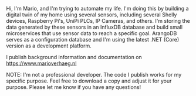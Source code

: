 Hi, I'm Mario, and I'm trying to automate my life. I'm doing this by building a digital twin of my home using several sensors, including several Shelly devices, Raspberry Pi's, UniPi PLCs, IP Cameras, and others. I'm storing the data generated by these sensors in an InfluxDB database and build small microservices that use sensor data to reach a specific goal. ArangoDB serves as a configuration database and I'm using the latest .NET (Core) version as a development platform.

I publish background information and documentation on https://www.marioverhaeg.nl

NOTE: I'm not a professional developer. The code I publish works for my specific purpose. Feel free to download a copy and adjust it for your purpose. Please let me know if you have any questions!


